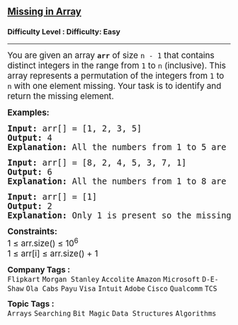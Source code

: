 <h2><a href="https://www.geeksforgeeks.org/problems/missing-number-in-array1416/1?page=1&company=Amazon,Microsoft,Flipkart,Adobe&sortBy=submissions">Missing in Array</a></h2><h3>Difficulty Level : Difficulty: Easy</h3><hr><div class="problems_problem_content__Xm_eO"><p><span style="font-size: 14pt;">You are given an array <strong><code>arr</code></strong> of size <code>n - 1</code> that contains distinct integers in the range from <code>1</code> to <code>n</code> (inclusive). This array represents a permutation of the integers from <code>1</code> to <code>n</code> with one element missing. Your task is to identify and return the missing element.</span></p>
<p><span style="font-size: 14pt;"><strong>Examples:</strong></span></p>
<pre><span style="font-size: 14pt;"><strong>Input: </strong>arr[] = [1, 2, 3, 5]
<strong>Output: </strong>4
<strong>Explanation: </strong>All the numbers from 1 to 5 are present except 4.<br></span></pre>
<pre><span style="font-size: 14pt;"><strong>Input: </strong>arr[] = [8, 2, 4, 5, 3, 7, 1]
<strong>Output:</strong> 6
<strong>Explanation: </strong>All the numbers from 1 to 8 are present except 6.</span></pre>
<pre><span style="font-size: 14pt;"><strong>Input: </strong>arr[] = [1]
<strong>Output: </strong>2
<strong>Explanation: </strong>Only 1 is present so the missing element is 2.<br></span></pre>
<p><span style="font-size: 14pt;"><strong>Constraints:</strong><br>1 ≤ arr.size() ≤ 10<sup>6</sup><br>1 ≤ arr[i] ≤ arr.size() + 1</span></p></div><p><span style=font-size:18px><strong>Company Tags : </strong><br><code>Flipkart</code>&nbsp;<code>Morgan Stanley</code>&nbsp;<code>Accolite</code>&nbsp;<code>Amazon</code>&nbsp;<code>Microsoft</code>&nbsp;<code>D-E-Shaw</code>&nbsp;<code>Ola Cabs</code>&nbsp;<code>Payu</code>&nbsp;<code>Visa</code>&nbsp;<code>Intuit</code>&nbsp;<code>Adobe</code>&nbsp;<code>Cisco</code>&nbsp;<code>Qualcomm</code>&nbsp;<code>TCS</code>&nbsp;<br><p><span style=font-size:18px><strong>Topic Tags : </strong><br><code>Arrays</code>&nbsp;<code>Searching</code>&nbsp;<code>Bit Magic</code>&nbsp;<code>Data Structures</code>&nbsp;<code>Algorithms</code>&nbsp;